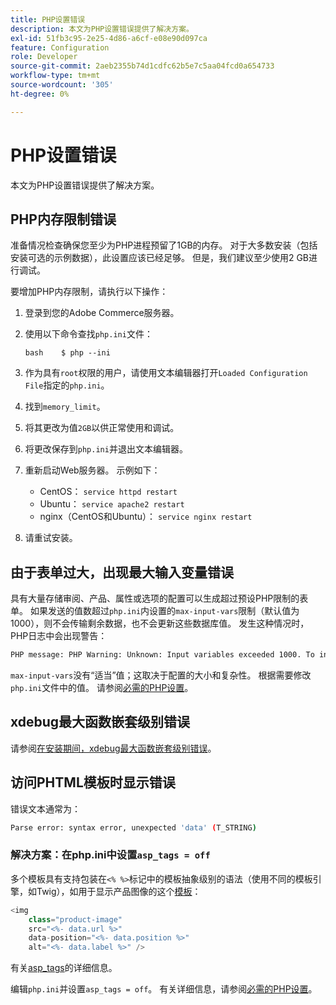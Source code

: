 ```yaml
---
title: PHP设置错误
description: 本文为PHP设置错误提供了解决方案。
exl-id: 51fb3c95-2e25-4d86-a6cf-e08e90d097ca
feature: Configuration
role: Developer
source-git-commit: 2aeb2355b74d1cdfc62b5e7c5aa04fcd0a654733
workflow-type: tm+mt
source-wordcount: '305'
ht-degree: 0%

---
```


# PHP设置错误

本文为PHP设置错误提供了解决方案。

## PHP内存限制错误

准备情况检查确保您至少为PHP进程预留了1GB的内存。 对于大多数安装（包括安装可选的示例数据），此设置应该已经足够。 但是，我们建议至少使用2 GB进行调试。

要增加PHP内存限制，请执行以下操作：

1. 登录到您的Adobe Commerce服务器。
1. 使用以下命令查找`php.ini`文件：

   ```
   bash    $ php --ini
   ```

1. 作为具有`root`权限的用户，请使用文本编辑器打开`Loaded Configuration File`指定的`php.ini`。
1. 找到`memory_limit`。
1. 将其更改为值`2GB`以供正常使用和调试。
1. 将更改保存到`php.ini`并退出文本编辑器。
1. 重新启动Web服务器。 示例如下：

   * CentOS： `service httpd restart`
   * Ubuntu： `service apache2 restart`
   * nginx（CentOS和Ubuntu）： `service nginx restart`

1. 请重试安装。

## 由于表单过大，出现最大输入变量错误

具有大量存储审阅、产品、属性或选项的配置可以生成超过预设PHP限制的表单。 如果发送的值数超过`php.ini`内设置的`max-input-vars`限制（默认值为1000），则不会传输剩余数据，也不会更新这些数据库值。 发生这种情况时，PHP日志中会出现警告：

```bash
PHP message: PHP Warning: Unknown: Input variables exceeded 1000. To increase the limit change max_input_vars in php.ini.
```

`max-input-vars`没有“适当”值；这取决于配置的大小和复杂性。 根据需要修改`php.ini`文件中的值。 请参阅[必需的PHP设置](https://experienceleague.adobe.com/zh-hans/docs/commerce-operations/installation-guide/prerequisites/php-settings)。

## xdebug最大函数嵌套级别错误

请参阅[在安装期间，xdebug最大函数嵌套级别错误](/help/troubleshooting/miscellaneous/installation-xdebug-maximum-function-nesting-level-error.md)。

## 访问PHTML模板时显示错误

错误文本通常为：

```bash
Parse error: syntax error, unexpected 'data' (T_STRING)
```

### 解决方案：在php.ini中设置`asp_tags = off`

多个模板具有支持包装在`<% %>`标记中的模板抽象级别的语法（使用不同的模板引擎，如Twig），如用于显示产品图像的这个[模板](https://github.com/magento/magento2/blob/2.0/app/code/Magento/Catalog/view/adminhtml/templates/product/edit/base_image.phtml)：

```php
<img
    class="product-image"
    src="<%- data.url %>"
    data-position="<%- data.position %>"
    alt="<%- data.label %>" />
```

有关[asp\_tags](http://php.net/manual/en/ini.core.php#ini.asp-tags)的详细信息。

编辑`php.ini`并设置`asp_tags = off`。 有关详细信息，请参阅[必需的PHP设置](https://experienceleague.adobe.com/zh-hans/docs/commerce-operations/installation-guide/prerequisites/php-settings)。

